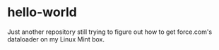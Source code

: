 # hello-world
Just another repository
still trying to figure out how to get force.com's dataloader on my Linux Mint box.
